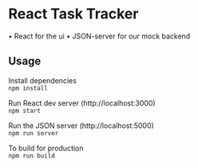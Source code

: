 # React Task Tracker

• React for the ui
• JSON-server for our mock backend

## Usage

Install dependencies <br>
`npm install`

Run React dev server (http://localhost:3000)<br>
`npm start`

Run the JSON server (http://localhost:5000)<br>
`npm run server`

To build for production<br>
`npm run build`
